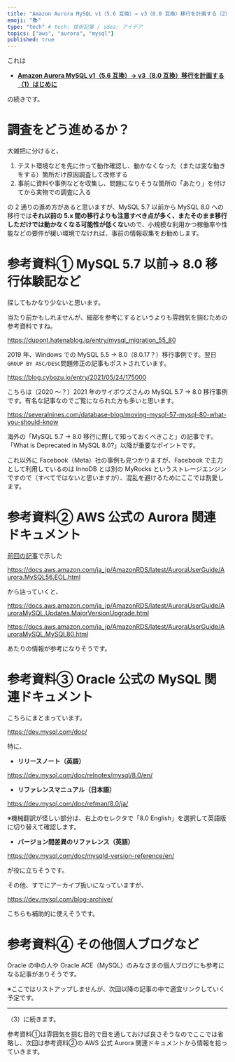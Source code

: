 ```yaml
---
title: "Amazon Aurora MySQL v1（5.6 互換）→ v3（8.0 互換）移行を計画する（2）調査の進め方と参考資料"
emoji: "📚"
type: "tech" # tech: 技術記事 / idea: アイデア
topics: ["aws", "aurora", "mysql"]
published: true
---
```


これは

- **[Amazon Aurora MySQL v1（5.6 互換）→ v3（8.0 互換）移行を計画する（1）はじめに](/hmatsu47/articles/aurora-mysql3-001-top)**

の続きです。

# 調査をどう進めるか？

大雑把に分けると、

1. テスト環境などを先に作って動作確認し、動かなくなった（または変な動きをする）箇所だけ原因調査して改修する
2. 事前に資料や事例などを収集し、問題になりそうな箇所の「あたり」を付けてから実物での調査に入る

の 2 通りの進め方があると思いますが、MySQL 5.7 以前から MySQL 8.0 への移行では**それ以前の 5.x 間の移行よりも注意すべき点が多く、またそのまま移行しただけでは動かなくなる可能性が低くない**ので、小規模な利用かつ稼働率や性能などの要件が緩い環境でなければ、事前の情報収集をお勧めします。

# 参考資料① MySQL 5.7 以前→ 8.0 移行体験記など

探してもかなり少ないと思います。

当たり前かもしれませんが、細部を参考にするというよりも雰囲気を掴むための参考資料ですね。

https://dupont.hatenablog.jp/entry/mysql_migration_55_80

2019 年、Windows での MySQL 5.5 → 8.0（8.0.17？）移行事例です。翌日`GROUP BY ASC/DESC`問題修正の記事もポストされています。

https://blog.cybozu.io/entry/2021/05/24/175000

こちらは（2020 〜？）2021 年のサイボウズさんの MySQL 5.7 → 8.0 移行事例です。有名な記事なのでご覧になられた方も多いと思います。

https://severalnines.com/database-blog/moving-mysql-57-mysql-80-what-you-should-know

海外の「MySQL 5.7 → 8.0 移行に際して知っておくべきこと」の記事です。「What is Deprecated in MySQL 8.0?」以降が重要なポイントです。

これ以外に Facebook（Meta）社の事例も見つかりますが、Facebook で主力として利用しているのは InnoDB とは別の MyRocks というストレージエンジンですので（すべてではないと思いますが）、混乱を避けるためにここでは割愛します。

# 参考資料② AWS 公式の Aurora 関連ドキュメント

[前回の記事](/hmatsu47/articles/aurora-mysql3-001-top)で示した

https://docs.aws.amazon.com/ja_jp/AmazonRDS/latest/AuroraUserGuide/Aurora.MySQL56.EOL.html

から辿っていくと、

https://docs.aws.amazon.com/ja_jp/AmazonRDS/latest/AuroraUserGuide/AuroraMySQL.Updates.MajorVersionUpgrade.html

https://docs.aws.amazon.com/ja_jp/AmazonRDS/latest/AuroraUserGuide/AuroraMySQL.MySQL80.html

あたりの情報が参考になりそうです。

# 参考資料③ Oracle 公式の MySQL 関連ドキュメント

こちらにまとまっています。

https://dev.mysql.com/doc/

特に、

- **リリースノート（英語）**

https://dev.mysql.com/doc/relnotes/mysql/8.0/en/

- **リファレンスマニュアル（日本語）**

https://dev.mysql.com/doc/refman/8.0/ja/

※機械翻訳が怪しい部分は、右上のセレクタで「8.0 English」を選択して英語版に切り替えて確認します。

- **バージョン間差異のリファレンス（英語）**

https://dev.mysql.com/doc/mysqld-version-reference/en/

が役に立ちそうです。

その他、すでにアーカイブ扱いになっていますが、

https://dev.mysql.com/blog-archive/

こちらも補助的に使えそうです。

# 参考資料④ その他個人ブログなど

Oracle の中の人や Oracle ACE（MySQL）のみなさまの個人ブログにも参考になる記事がありそうです。

※ここではリストアップしませんが、次回以降の記事の中で適宜リンクしていく予定です。

---

（3）に続きます。

参考資料①は雰囲気を掴む目的で目を通しておけば良さそうなのでここでは省略し、次回は参考資料②の AWS 公式 Aurora 関連ドキュメントから情報を拾っていきます。